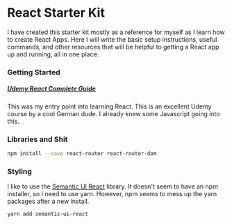 # React Starter Kit
I have created this starter kit mostly as a reference for myself as I learn how to create React Apps. Here I will write the basic setup instructions, useful commands, and other resources that will be helpful to getting a React app up and running, all in one place.

### Getting Started

##### [Udemy React Complete Guide](https://www.udemy.com/react-the-complete-guide-incl-redux/learn/v4/)

This was my entry point into learning React. This is an excellent Udemy course by a cool German dude. I already knew some Javascript going into this.

### Libraries and Shit

```bash
npm install --save react-router react-router-dom
```

### Styling

I like to use the [Semantic UI React](https://react.semantic-ui.com/introduction) library. It doesn't seem to have an npm installer, so I need to use yarn. However, npm seems to mess up the yarn packages after a new install.

```bash
yarn add semantic-ui-react
```

